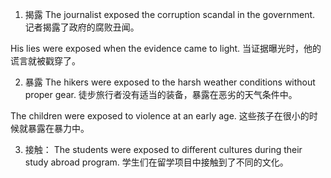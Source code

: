 1. 揭露
The journalist exposed the corruption scandal in the government.
记者揭露了政府的腐败丑闻。

His lies were exposed when the evidence came to light.
当证据曝光时，他的谎言就被戳穿了。

2. 暴露
The hikers were exposed to the harsh weather conditions without proper gear.
徒步旅行者没有适当的装备，暴露在恶劣的天气条件中。

The children were exposed to violence at an early age.
这些孩子在很小的时候就暴露在暴力中。

3. 接触：
The students were exposed to different cultures during their study abroad program.
学生们在留学项目中接触到了不同的文化。

